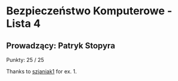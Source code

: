# Bezpieczeństwo Komputerowe - Lista 4
## Prowadzący: Patryk Stopyra
Punkty: 25 / 25

Thanks to [szjaniak1](https://github.com/szjaniak1) for ex. 1.
